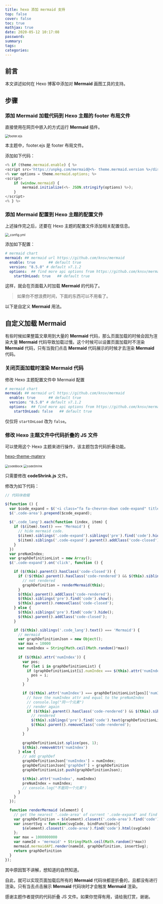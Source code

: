 ```yaml
---
title: hexo 添加 mermaid 支持
top: false
cover: false
toc: true
mathjax: true
date: 2020-05-12 10:17:08
password:
summary:
tags:
categories:
---
```


## 前言

本文讲述如何在 Hexo 博客中添加对 **Mermaid** 画图工具的支持。

## 步骤


### 添加 Mermaid 加载代码到 Hexo 主题的 footer 布局文件

直接使用在网页中嵌入的方式运行 **Mermaid** 插件。

<img src="image-20200513200617770.png" alt="footer.ejs" style="zoom:73%;" />

本主题中，footer.ejs 是 footer 布局文件。

添加如下代码：

```js
<% if (theme.mermaid.enable) { %>
<script src='https://unpkg.com/mermaid@<%- theme.mermaid.version %>/dist/mermaid.min.js'></script>
<% var options = theme.mermaid.options; %>
<script>
    if (window.mermaid) {
        mermaid.initialize(<%- JSON.stringify(options) %>);
    }
</script>
<% } %>
```

### 添加 Mermaid 配置到 Hexo 主题的配置文件

上述操作完之后，还要在 Hexo 主题的配置文件添加相关配置信息。

<img src="image-20200513201141924.png" alt="_config.yml" style="zoom:73%;" />

添加如下配置：

```yml
# mermaid chart
mermaid: ## mermaid url https://github.com/knsv/mermaid
  enable: true      ## default true
  version: "8.5.0" # default v7.1.2
  options:  ## find more api options from https://github.com/knsv/mermaid/blob/master/src/mermaidAPI.js
    startOnLoad: true   ## default true
```

这样，就会在页面载入时加载 **Mermaid** 的代码了。



> 如果你不想浪费时间，下面的东西可以不用看了。

以下是自定义 **Mermaid** 用法。

## 自定义加载 Mermaid

有些时候如果整篇文章用到大量的 **Mermaid** 代码，那么页面加载的时候会因为渲染大量 **Mermaid** 代码导致加载过慢。这个时候可以设置页面加载时不渲染 **Mermaid** 代码，只有当我们点击 **Mermaid** 代码展示的时候才去渲染 **Mermaid** 代码。

### 关闭页面加载时渲染 Mermaid 代码

修改 Hexo 主题配置文件中 Mermaid 配置

```yml
# mermaid chart
mermaid: ## mermaid url https://github.com/knsv/mermaid
  enable: true      ## default true
  version: "8.5.0" # default v7.1.2
  options:  ## find more api options from https://github.com/knsv/mermaid/blob/master/src/mermaidAPI.js
    startOnLoad: false   ## default true
```

仅仅将 `startOnLoad` 改为 `false`。

### 修改 Hexo 主题文件中代码折叠的 JS 文件

可以使用这个 Hexo 主题来进行操作，该主题包含代码折叠功能。

[hexo-theme-matery](https://github.com/blinkfox/hexo-theme-matery)

<img src="image-20200513203146150.png" alt="codeBlock" style="zoom:67%;" />

<img src="image-20200513203255872.png" alt="codeShrink" style="zoom:67%;" />

只需要修改 **codeShrink.js** 文件。

修改为如下代码：

```js
// 代码块收缩

$(function () {
  var $code_expand = $('<i class="fa fa-chevron-down code-expand" title="折叠代码" aria-hidden="true"></i>');
  $('.code-area').prepend($code_expand);
  
  $('.code_lang').each(function (index, item) {
    if ($(item).text() === 'Mermaid') {
      // hide mermaid code.
      $(item).siblings('.code-expand').siblings('pre').find('code').hide();
      $(item).siblings('.code-expand').parent().addClass('code-closed');
    }
  })
  var preNumIndex;
  var graphDefinitionList = new Array();
  $('.code-expand').on('click', function () {

    if ($(this).parent().hasClass('code-closed')) {
      if (!$(this).parent().hasClass('code-rendered') && $(this).siblings('.code_lang').text() === 'Mermaid') {
        // not rendered
        graphDefinition = renderMermaid(this);
      }
      $(this).parent().addClass('code-rendered');
      $(this).siblings('pre').find('code').show();
      $(this).parent().removeClass('code-closed');
    } else {
      $(this).siblings('pre').find('code').hide();
      $(this).parent().addClass('code-closed');
    }

    if ($(this).siblings('.code_lang').text() === 'Mermaid') {
      // mermaid
      var graphDefinitionJson = new Object();
      var max = 10000
      var numIndex = String(Math.ceil(Math.random()*max))
      
      if ($(this).attr('numIndex')) {
        var pos;
        for (let i in graphDefinitionList) {
          if (graphDefinitionList[i].numIndex === $(this).attr('numIndex')) {
            pos = i;
          }
        }

        if ($(this).attr('numIndex') === graphDefinitionList[pos]['numIndex']) {
          // have the numIndex attr and equal to the preNumIndex
          // console.log("同一个元素")
          // render again
          if ($(this).parent().hasClass('code-rendered') && $(this).siblings('.code_lang').text() === 'Mermaid') {
            // rendered
            $(this).siblings('pre').find('code').text(graphDefinitionList[pos]['graphDef']);
            $(this).parent().removeClass('code-rendered');
          }
        }
      
        graphDefinitionList.splice(pos, 1);
        $(this).removeAttr('numIndex')
      } else {
        // add graphDef
        graphDefinitionJson['numIndex'] = numIndex;
        graphDefinitionJson['graphDef'] = graphDefinition
        graphDefinitionList.push(graphDefinitionJson);

        $(this).attr('numIndex', numIndex)
        preNumIndex = numIndex;
        // console.log("不是同一个元素")
      }
    }
  });

  function renderMermaid (element) {
    // get the nearest '.code-area' of current '.code-expand' and find the code tags in it.
    var graphDefinition = $(element).closest('.code-area').find('code').text();
    var insertSvg = function(svgCode, bindFunctions){
        $(element).closest('.code-area').find('code').html(svgCode)
    };
    var max = 1000000000
    var nameId = 'mermaid' + String(Math.ceil(Math.random()*max))
    mermaid.mermaidAPI.render(nameId, graphDefinition, insertSvg);
    return graphDefinition
  }
});

```

其中原因暂不讲解，想知道的自然知道。

自此，就可以实现页面加载后所有的 **Mermaid** 代码块都是折叠的，且都没有进行渲染。只有当去点击展示 **Mermaid** 代码块时才会触发 **Mermaid** 渲染。

感谢主题作者提供的代码折叠 JS 文件。如果你觉得有用，请给我打赏，谢谢。